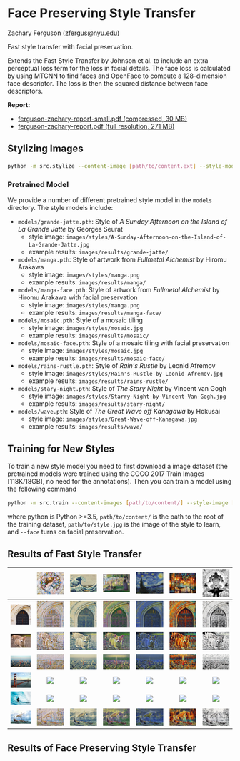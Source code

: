 # Face Preserving Style Transfer

Zachary Ferguson (zfergus@nyu.edu)

Fast style transfer with facial preservation.

Extends the Fast Style Transfer by Johnson et al. to include an extra
perceptual loss term for the loss in facial details. The face loss is
calculated by using MTCNN to find faces and OpenFace to compute a 128-dimension
face descriptor. The loss is then the squared distance between face
descriptors.

**Report:**
* [ferguson-zachary-report-small.pdf (compressed, 30 MB)](ferguson-zachary-reposrt-small.pdf)
* [ferguson-zachary-report.pdf (full resolution, 271 MB)](ferguson-zachary-reposrt.pdf)

## Stylizing Images

```bash
python -m src.stylize --content-image [path/to/content.ext] --style-model [path/to/model.pth] --output [path/to/output.png]
```

### Pretrained Model

We provide a number of different pretrained style model in the `models`
directory. The style models include:

* `models/grande-jatte.pth`: Style of *A Sunday Afternoon on the Island of La Grande Jatte*
by Georges Seurat
    * style image: `images/styles/A-Sunday-Afternoon-on-the-Island-of-La-Grande-Jatte.jpg`
    * example results: `images/results/grande-jatte/`
* `models/manga.pth`: Style of artwork from *Fullmetal Alchemist* by Hiromu Arakawa
    * style image: `images/styles/manga.png`
    * example results: `images/results/manga/`
* `models/manga-face.pth`: Style of artwork from *Fullmetal Alchemist* by Hiromu Arakawa with facial preservation
    * style image: `images/styles/manga.png`
    * example results: `images/results/manga-face/`
* `models/mosaic.pth`: Style of a mosaic tiling
    * style image: `images/styles/mosaic.jpg`
    * example results: `images/results/mosaic/`
* `models/mosaic-face.pth`: Style of a mosaic tiling with facial preservation
    * style image: `images/styles/mosaic.jpg`
    * example results: `images/results/mosaic-face/`
* `models/rains-rustle.pth`: Style of *Rain's Rustle* by Leonid Afremov
    * style image: `images/styles/Rain's-Rustle-by-Leonid-Afremov.jpg`
    * example results: `images/results/rains-rustle/`
* `models/stary-night.pth`: Style of *The Stary Night* by Vincent van Gogh
    * style image: `images/styles/Starry-Night-by-Vincent-Van-Gogh.jpg`
    * example results: `images/results/stary-night/`
* `models/wave.pth`: Style of *The Great Wave off Kanagawa* by Hokusai
    * style image: `images/styles/Great-Wave-off-Kanagawa.jpg`
    * example results: `images/results/wave/`

## Training for New Styles

To train a new style model you need to first download a image dataset
(the pretrained models were trained using the COCO 2017 Train Images
[118K/18GB], no need for the annotations). Then you can train a model using the
following command

```bash
python -m src.train --content-images [path/to/content/] --style-image [path/to/style.jpg] --output [path/to/output/] [--face]
```

where python is Python >=3.5, `path/to/content/` is the path to the root of the
training dataset, `path/to/style.jpg` is the image of the style to learn, and
`--face` turns on facial preservation.

## Results of Fast Style Transfer

|  | ![](images/styles/mosaic.jpg) | ![](images/styles/Great-Wave-off-Kanagawa.jpg)  | ![](images/styles/A-Sunday-Afternoon-on-the-Island-of-La-Grande-Jatte.jpg)  | ![](images/styles/Starry-Night-by-Vincent-Van-Gogh.jpg)  | ![](images/styles/Rain's-Rustle-by-Leonid-Afremov.jpg) | ![](images/styles/manga.png) |
|:-----:|:-----:|:-----:|:-----:|:-----:|:-----:|:-----:|
| ![](images/content/amber.jpg) | ![](images/results/mosaic/amber.png) | ![](images/results/wave/amber.png) | ![](images/results/grande-jatte/amber.png) | ![](images/results/stary-night/amber.png) | ![](images/results/rains-rustle/amber.png) | ![](images/results/manga/amber.png) |
| ![](images/content/corgi.jpg) | ![](images/results/mosaic/corgi.png) | ![](images/results/wave/corgi.png) | ![](images/results/grande-jatte/corgi.png) | ![](images/results/stary-night/corgi.png) | ![](images/results/rains-rustle/corgi.png) | ![](images/results/manga/corgi.png) |
| ![](images/content/tokyo.jpg) | ![](images/results/mosaic/tokyo.png) | ![](images/results/wave/tokyo.png) | ![](images/results/grande-jatte/tokyo.png) | ![](images/results/stary-night/tokyo.png) | ![](images/results/rains-rustle/tokyo.png) | ![](images/results/manga/tokyo.png) |
| ![](images/content/golden-gate-bridge.jpg) | ![](images/results/mosaic/golden-gate-bridge.png) | ![](images/results/wave/golden-gate-bridge.png) | ![](images/results/grande-jatte/golden-gate-bridge.png) | ![](images/results/stary-night/golden-gate-bridge.png) | ![](images/results/rains-rustle/golden-gate-bridge.png) | ![](images/results/manga/golden-gate-bridge.png) |
| ![](images/content/surfing.jpg) | ![](images/results/mosaic/surfing.png) | ![](images/results/wave/surfing.png) | ![](images/results/grande-jatte/surfing.png) | ![](images/results/stary-night/surfing.png) | ![](images/results/rains-rustle/surfing.png) | ![](images/results/manga/surfing.png) |
| ![](images/content/viking.jpg) | ![](images/results/mosaic/viking.png) | ![](images/results/wave/viking.png) | ![](images/results/grande-jatte/viking.png) | ![](images/results/stary-night/viking.png) | ![](images/results/rains-rustle/viking.png) | ![](images/results/manga/viking.png) |

## Results of Face Preserving Style Transfer
